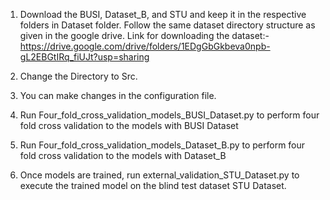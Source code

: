 

1) Download the BUSI, Dataset_B, and STU and keep it in the respective folders in Dataset folder. Follow the same dataset directory structure as given in the google drive. Link for downloading the dataset:- https://drive.google.com/drive/folders/1EDgGbGkbeva0npb-gL2EBGtIRq_fiUJt?usp=sharing

2) Change the Directory to Src.

3) You can make changes in the configuration file.

3) Run Four_fold_cross_validation_models_BUSI_Dataset.py to perform four fold cross validation to the models with BUSI Dataset

4) Run Four_fold_cross_validation_models_Dataset_B.py to perform four fold cross validation to the models with Dataset_B

5) Once models are trained, run external_validation_STU_Dataset.py to execute the trained model on the blind test dataset STU Dataset.

